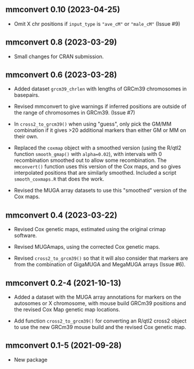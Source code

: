 ## mmconvert 0.10 (2023-04-25)

- Omit X chr positions if `input_type` is `"ave_cM"` or `"male_cM"`
  (Issue #9)


## mmconvert 0.8 (2023-03-29)

- Small changes for CRAN submission.


## mmconvert 0.6 (2023-03-28)

- Added dataset `grcm39_chrlen` with lengths of GRCm39 chromosomes
  in basepairs.

- Revised mmconvert to give warnings if inferred positions are outside
  of the range of chromosomes in GRCm39. (Issue #7)

- In `cross2_to_grcm39()` when using "guess", only pick the GM/MM
  combination if it gives >20 additional markers than either GM or MM
  on their own.

- Replaced the `coxmap` object with a smoothed version (using the
  R/qtl2 function `smooth_gmap()` with `alpha=0.02`), with intervals
  with 0 recombination smoothed out to allow some recombination. The `mmconvert()`
  function uses this version of the Cox maps, and so gives
  interpolated positions that are similarly smoothed.
  Included a script `smooth_coxmaps.R` that does the work.

- Revised the MUGA array datasets to use this "smoothed" version of the
  Cox maps.


## mmconvert 0.4 (2023-03-22)

- Revised Cox genetic maps, estimated using the original crimap software.

- Revised MUGAmaps, using the corrected Cox genetic maps.

- Revised `cross2_to_grcm39()` so that it will also consider that
  markers are from the combination of GigaMUGA and MegaMUGA arrays
  (Issue #6).


## mmconvert 0.2-4 (2021-10-13)

- Added a dataset with the MUGA array annotations for markers on the
  autosomes or X chromosome, with mouse build GRCm39 positions and
  the revised Cox Map genetic map locations.

- Add function `cross2_to_grcm39()` for converting an R/qtl2 cross2
  object to use the new GRCm39 mouse build and the revised Cox genetic
  map.


## mmconvert 0.1-5 (2021-09-28)

- New package
